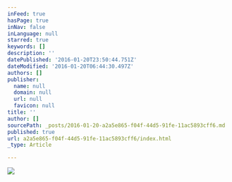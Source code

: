 ```yaml
---
inFeed: true
hasPage: true
inNav: false
inLanguage: null
starred: true
keywords: []
description: ''
datePublished: '2016-01-20T23:50:44.751Z'
dateModified: '2016-01-20T06:44:30.497Z'
authors: []
publisher:
  name: null
  domain: null
  url: null
  favicon: null
title: ''
author: []
sourcePath: _posts/2016-01-20-a2a5e865-f04f-44d5-91fe-11ac5893cff6.md
published: true
url: a2a5e865-f04f-44d5-91fe-11ac5893cff6/index.html
_type: Article

---
```

![](https://the-grid-user-content.s3-us-west-2.amazonaws.com/5ba642ee-f372-435f-817b-630671484c0e.jpg)